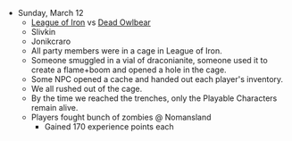 - Sunday, March 12
	- <u>League of Iron</u> vs <u>Dead Owlbear</u>
	- Slivkin
	- Jonikcraro
	- All party members were in a cage in League of Iron.
	- Someone smuggled in a vial of draconianite, someone used it to create a flame+boom and opened a hole in the cage.
	- Some NPC opened a cache and handed out each player's inventory.
	- We all rushed out of the cage.
	- By the time we reached the trenches, only the Playable Characters remain alive.
	- Players fought bunch of zombies @ Nomansland
		- Gained 170 experience points each
